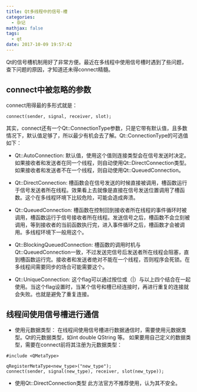 ```yaml
---
title: Qt多线程中的信号-槽
categories:
  - 杂记
mathjax: false
tags:
  - qt
date: 2017-10-09 19:57:42
---
```


Qt的信号槽机制用好了非常方便。最近在多线程中使用信号槽时遇到了些问题，查下问题的原因，才知道还未得connect精髓。

<!-- more -->

## connect中被忽略的参数

connect用得最的多形式就是：

```
connect(sender, signal, receiver, slot);
```

其实，connect还有一个Qt::ConnectionType参数，只是它带有默认值，且多数情况下，默认值足够了，所以最少有机会去了解。Qt::ConnectionType的可选值如下：

 - Qt::AutoConnection:
默认值，使用这个值则连接类型会在信号发送时决定。如果接收者和发送者在同一个线程，则自动使用Qt::DirectConnection类型。如果接收者和发送者不在一个线程，则自动使用Qt::QueuedConnection。

 - Qt::DirectConnection: 槽函数会在信号发送的时候直接被调用，槽函数运行于信号发送者所在线程。效果看上去就像是直接在信号发送位置调用了槽函数。这个在多线程环境下比较危险，可能会造成奔溃。

 - Qt::QueuedConnection: 槽函数在控制回到接收者所在线程的事件循环时被调用，槽函数运行于信号接收者所在线程。发送信号之后，槽函数不会立刻被调用，等到接收者的当前函数执行完，进入事件循环之后，槽函数才会被调用。多线程环境下一般用这个。

 - Qt::BlockingQueuedConnection: 槽函数的调用时机与Qt::QueuedConnection一致，不过发送完信号后发送者所在线程会阻塞，直到槽函数运行完。接收者和发送者绝对不能在一个线程，否则程序会死锁。在多线程间需要同步的场合可能需要这个。

 - Qt::UniqueConnection: 这个flag可以通过按位或（|）与以上四个结合在一起使用。当这个flag设置时，当某个信号和槽已经连接时，再进行重复的连接就会失败。也就是避免了重复连接。


## 线程间使用信号槽进行通信

 - 使用元数据类型：
在线程间使用信号槽进行数据通信时，需要使用元数据类型。Qt的元数据类型，如int double QString 等。
如果要用自己定义的数据类型，需要在connect前将其注册为元数据类型：

```
#include <QMetaType>

qRegisterMetaType<new_type>("new_type");
connect(sender, signal(new_type), receiver, slot(new_type));
```

 - 使用Qt::DirectConnection类型
此方法官方不推荐使用，认为其不安全。
